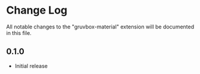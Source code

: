 # Change Log

All notable changes to the "gruvbox-material" extension will be documented in this file.

## 0.1.0

- Initial release
